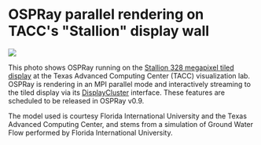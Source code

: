 OSPRay parallel rendering on TACC's "Stallion" display wall
===========================================================

[![](gallery/ospray_stallion-thumb.jpg)](gallery/ospray_stallion.jpg)

This photo shows OSPRay running on the [Stallion 328 megapixel tiled
display](https://www.tacc.utexas.edu/vislab/stallion) at the Texas
Advanced Computing Center (TACC) visualization lab. OSPRay is rendering
in an MPI parallel mode and interactively streaming to the tiled display
via its
[DisplayCluster](https://www.tacc.utexas.edu/research-development/tacc-software/displaycluster)
interface. These features are scheduled to be released in OSPRay v0.9.

The model used is courtesy Florida International University and the
Texas Advanced Computing Center, and stems from a simulation of Ground
Water Flow performed by Florida International University.
